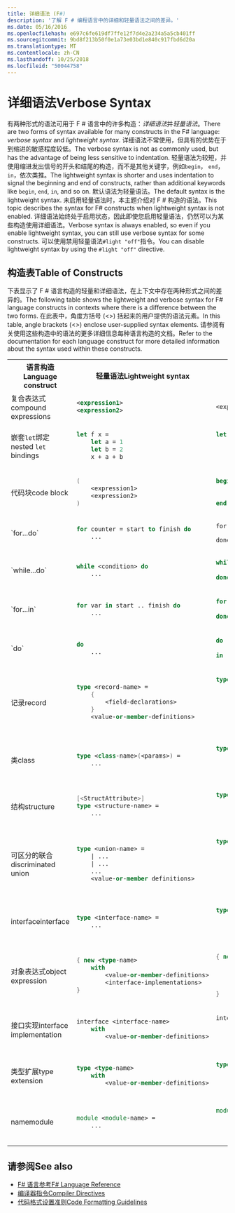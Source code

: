 ```yaml
---
title: 详细语法 (F#)
description: '了解 F # 编程语言中的详细和轻量语法之间的差异。'
ms.date: 05/16/2016
ms.openlocfilehash: e697c6fe619df7ffe12f7d4e2a234a5a5cb401ff
ms.sourcegitcommit: 9bd8f213b50f0e1a73e03bd1e840c917fbd6d20a
ms.translationtype: MT
ms.contentlocale: zh-CN
ms.lasthandoff: 10/25/2018
ms.locfileid: "50044758"
---
```

# <a name="verbose-syntax"></a><span data-ttu-id="8545e-103">详细语法</span><span class="sxs-lookup"><span data-stu-id="8545e-103">Verbose Syntax</span></span>

<span data-ttu-id="8545e-104">有两种形式的语法可用于 F # 语言中的许多构造：*详细语法*并*轻量语法*。</span><span class="sxs-lookup"><span data-stu-id="8545e-104">There are two forms of syntax available for many constructs in the F# language: *verbose syntax* and *lightweight syntax*.</span></span> <span data-ttu-id="8545e-105">详细语法不常使用，但具有的优势在于到缩进的敏感程度较低。</span><span class="sxs-lookup"><span data-stu-id="8545e-105">The verbose syntax is not as commonly used, but has the advantage of being less sensitive to indentation.</span></span> <span data-ttu-id="8545e-106">轻量语法为较短，并使用缩进发出信号的开头和结尾的构造，而不是其他关键字，例如`begin`， `end`， `in`，依次类推。</span><span class="sxs-lookup"><span data-stu-id="8545e-106">The lightweight syntax is shorter and uses indentation to signal the beginning and end of constructs, rather than additional keywords like `begin`, `end`, `in`, and so on.</span></span> <span data-ttu-id="8545e-107">默认语法为轻量语法。</span><span class="sxs-lookup"><span data-stu-id="8545e-107">The default syntax is the lightweight syntax.</span></span> <span data-ttu-id="8545e-108">未启用轻量语法时，本主题介绍对 F # 构造的语法。</span><span class="sxs-lookup"><span data-stu-id="8545e-108">This topic describes the syntax for F# constructs when lightweight syntax is not enabled.</span></span> <span data-ttu-id="8545e-109">详细语法始终处于启用状态，因此即使您启用轻量语法，仍然可以为某些构造使用详细语法。</span><span class="sxs-lookup"><span data-stu-id="8545e-109">Verbose syntax is always enabled, so even if you enable lightweight syntax, you can still use verbose syntax for some constructs.</span></span> <span data-ttu-id="8545e-110">可以使用禁用轻量语法`#light "off"`指令。</span><span class="sxs-lookup"><span data-stu-id="8545e-110">You can disable lightweight syntax by using the `#light "off"` directive.</span></span>

## <a name="table-of-constructs"></a><span data-ttu-id="8545e-111">构造表</span><span class="sxs-lookup"><span data-stu-id="8545e-111">Table of Constructs</span></span>

<span data-ttu-id="8545e-112">下表显示了 F # 语言构造的轻量和详细语法，在上下文中存在两种形式之间的差异的。</span><span class="sxs-lookup"><span data-stu-id="8545e-112">The following table shows the lightweight and verbose syntax for F# language constructs in contexts where there is a difference between the two forms.</span></span> <span data-ttu-id="8545e-113">在此表中，角度方括号 (&lt;&gt;) 括起来的用户提供的语法元素。</span><span class="sxs-lookup"><span data-stu-id="8545e-113">In this table, angle brackets (&lt;&gt;) enclose user-supplied syntax elements.</span></span> <span data-ttu-id="8545e-114">请参阅有关使用这些构造中的语法的更多详细信息每种语言构造的文档。</span><span class="sxs-lookup"><span data-stu-id="8545e-114">Refer to the documentation for each language construct for more detailed information about the syntax used within these constructs.</span></span>

<table>
<tr>
<th><span data-ttu-id="8545e-115">语言构造</span><span class="sxs-lookup"><span data-stu-id="8545e-115">Language construct</span></span></th>
<th><span data-ttu-id="8545e-116">轻量语法</span><span class="sxs-lookup"><span data-stu-id="8545e-116">Lightweight syntax</span></span></th>
<th><span data-ttu-id="8545e-117">详细语法</span><span class="sxs-lookup"><span data-stu-id="8545e-117">Verbose syntax</span></span></th>
</tr>
<tr>
<td>
<span data-ttu-id="8545e-118">复合表达式</span><span class="sxs-lookup"><span data-stu-id="8545e-118">compound expressions</span></span>
</td>
<td>

```xml
<expression1>
<expression2>
```
</td><td>

```fsharp
<expression1>; <expression2>
```

</td>
</tr>
<tr><td>

<span data-ttu-id="8545e-119">嵌套`let`绑定</span><span class="sxs-lookup"><span data-stu-id="8545e-119">nested `let` bindings</span></span>

</td><td>

```fsharp
let f x =
    let a = 1
    let b = 2
    x + a + b
```

</td><td>

```fsharp
let f x =
    let a = 1 in
    let b = 2 in
    x + a + b
```

</td>
</tr>
<tr><td>
<span data-ttu-id="8545e-120">代码块</span><span class="sxs-lookup"><span data-stu-id="8545e-120">code block</span></span>
</td><td>

```fsharp
(
    <expression1>
    <expression2>
)
```

</td><td>

```fsharp
begin
    <expression1>;
    <expression2>;
end
```
</td>
</tr>
<tr><td>
`for...do`
</td><td>

```fsharp
for counter = start to finish do
    ...
```

</td><td>

```
for counter = start to finish do
    ...
done
```

</td>
</tr>
<tr><td>
`while...do`
</td><td>

```fsharp
while <condition> do
    ...
```

</td><td>

```fsharp
while <condition> do
    ...
done
```

</td>
</tr>
<tr><td>
`for...in`
</td><td>

```fsharp
for var in start .. finish do
    ...
```

</td><td>

```fsharp
for var in start .. finish do
    ...
done
```

</td>
</tr>
<tr><td>
`do`
</td><td>

```fsharp
do
    ...
```

</td><td>

```fsharp
do
    ...
in
```

</td>
</tr>
<tr><td><span data-ttu-id="8545e-121">记录</span><span class="sxs-lookup"><span data-stu-id="8545e-121">record</span></span>
</td><td>

```fsharp
type <record-name> =
    {
        <field-declarations>
    }
    <value-or-member-definitions>
```

</td><td>

```fsharp
type <record-name> =
    {
        <field-declarations>
    }
    with
        <value-or-member-definitions>
    end
```

</td>
</tr>
<tr><td><span data-ttu-id="8545e-122">类</span><span class="sxs-lookup"><span data-stu-id="8545e-122">class</span></span>
</td><td>

```fsharp
type <class-name>(<params>) =
    ...
```

</td><td>

```fsharp
type <class-name>(<params>) =
    class
        ...
    end
```

</td>
</tr>
<tr><td><span data-ttu-id="8545e-123">结构</span><span class="sxs-lookup"><span data-stu-id="8545e-123">structure</span></span></td><td>

```fsharp
[<StructAttribute>]
type <structure-name> =
    ...
```

</td><td>

```fsharp
type <structure-name> =
    struct
        ...
    end
```

</td>
</tr>
<tr><td><span data-ttu-id="8545e-124">可区分的联合</span><span class="sxs-lookup"><span data-stu-id="8545e-124">discriminated union</span></span></td><td>

```fsharp
type <union-name> =
    | ...
    | ...
    ...
    <value-or-member definitions>
```

</td><td>

```fsharp
type <union-name> =
    | ...
    | ...
    ...
    with
        <value-or-member-definitions>
    end    
```

</td>
</tr>
<tr><td><span data-ttu-id="8545e-125">interface</span><span class="sxs-lookup"><span data-stu-id="8545e-125">interface</span></span></td><td>

```fsharp
type <interface-name> =
    ...
```
</td><td>

```fsharp
type <interface-name> =
    interface
        ...
    end
```

</td>
</tr>
<tr><td><span data-ttu-id="8545e-126">对象表达式</span><span class="sxs-lookup"><span data-stu-id="8545e-126">object expression</span></span></td><td>

```fsharp
{ new <type-name>
    with
        <value-or-member-definitions>
        <interface-implementations>
}
```

</td><td>

```fsharp
{ new <type-name>
    with
        <value-or-member-definitions>
    end
    <interface-implementations>
}
```

</td>
</tr>
<tr><td><span data-ttu-id="8545e-127">接口实现</span><span class="sxs-lookup"><span data-stu-id="8545e-127">interface implementation</span></span></td><td>

```fsharp
interface <interface-name>
    with
        <value-or-member-definitions>
```

</td><td>

```fsharp
interface <interface-name>
    with
        <value-or-member-definitions>
    end
```

</td>
</tr>
<tr><td><span data-ttu-id="8545e-128">类型扩展</span><span class="sxs-lookup"><span data-stu-id="8545e-128">type extension</span></span></td><td>

```fsharp
type <type-name>
    with
        <value-or-member-definitions>
```

</td><td>

```fsharp
type <type-name>
    with
        <value-or-member-definitions>
    end
```

</td>
</tr>
<tr><td><span data-ttu-id="8545e-129">name</span><span class="sxs-lookup"><span data-stu-id="8545e-129">module</span></span></td><td>

```fsharp
module <module-name> =
    ...
```

</td><td>

```fsharp
module <module-name> =
    begin
        ...
    end
```

</td>
</tr>
</table>

## <a name="see-also"></a><span data-ttu-id="8545e-130">请参阅</span><span class="sxs-lookup"><span data-stu-id="8545e-130">See also</span></span>

- [<span data-ttu-id="8545e-131">F# 语言参考</span><span class="sxs-lookup"><span data-stu-id="8545e-131">F# Language Reference</span></span>](index.md)
- [<span data-ttu-id="8545e-132">编译器指令</span><span class="sxs-lookup"><span data-stu-id="8545e-132">Compiler Directives</span></span>](compiler-directives.md)
- [<span data-ttu-id="8545e-133">代码格式设置准则</span><span class="sxs-lookup"><span data-stu-id="8545e-133">Code Formatting Guidelines</span></span>](code-formatting-guidelines.md)
